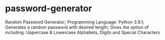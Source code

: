 # password-generator
Random Password Generator;
Programming Language: Python 3.9.1;
Generates a random password with desired length;
Gives the option of including: Uppercase & Lowercase Alphabets, Digits and Special Characters
